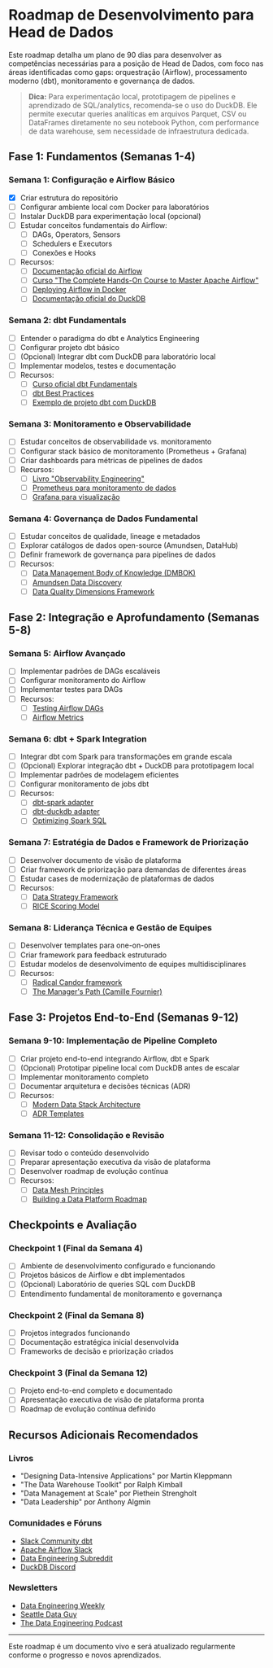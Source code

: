 # Roadmap de Desenvolvimento para Head de Dados

Este roadmap detalha um plano de 90 dias para desenvolver as competências necessárias para a posição de Head de Dados, com foco nas áreas identificadas como gaps: orquestração (Airflow), processamento moderno (dbt), monitoramento e governança de dados.

> **Dica:** Para experimentação local, prototipagem de pipelines e aprendizado de SQL/analytics, recomenda-se o uso do DuckDB. Ele permite executar queries analíticas em arquivos Parquet, CSV ou DataFrames diretamente no seu notebook Python, com performance de data warehouse, sem necessidade de infraestrutura dedicada.

## Fase 1: Fundamentos (Semanas 1-4)

### Semana 1: Configuração e Airflow Básico
- [x] Criar estrutura do repositório
- [ ] Configurar ambiente local com Docker para laboratórios
- [ ] Instalar DuckDB para experimentação local (opcional)
- [ ] Estudar conceitos fundamentais do Airflow:
  - [ ] DAGs, Operators, Sensors
  - [ ] Schedulers e Executors
  - [ ] Conexões e Hooks
- [ ] Recursos:
  - [ ] [Documentação oficial do Airflow](https://airflow.apache.org/docs/apache-airflow/stable/index.html)
  - [ ] [Curso "The Complete Hands-On Course to Master Apache Airflow"](https://www.udemy.com/course/the-complete-hands-on-course-to-master-apache-airflow/)
  - [ ] [Deploying Airflow in Docker](https://airflow.apache.org/docs/apache-airflow/stable/howto/docker-compose/index.html)
  - [ ] [Documentação oficial do DuckDB](https://duckdb.org/docs/)

### Semana 2: dbt Fundamentals
- [ ] Entender o paradigma do dbt e Analytics Engineering
- [ ] Configurar projeto dbt básico
- [ ] (Opcional) Integrar dbt com DuckDB para laboratório local
- [ ] Implementar modelos, testes e documentação
- [ ] Recursos:
  - [ ] [Curso oficial dbt Fundamentals](https://courses.getdbt.com/courses/fundamentals)
  - [ ] [dbt Best Practices](https://docs.getdbt.com/guides/best-practices)
  - [ ] [Exemplo de projeto dbt com DuckDB](https://github.com/jwills/dbt-duckdb-demo)

### Semana 3: Monitoramento e Observabilidade
- [ ] Estudar conceitos de observabilidade vs. monitoramento
- [ ] Configurar stack básico de monitoramento (Prometheus + Grafana)
- [ ] Criar dashboards para métricas de pipelines de dados
- [ ] Recursos:
  - [ ] [Livro "Observability Engineering"](https://www.oreilly.com/library/view/observability-engineering/9781492076438/)
  - [ ] [Prometheus para monitoramento de dados](https://prometheus.io/docs/introduction/overview/)
  - [ ] [Grafana para visualização](https://grafana.com/docs/grafana/latest/)

### Semana 4: Governança de Dados Fundamental
- [ ] Estudar conceitos de qualidade, lineage e metadados
- [ ] Explorar catálogos de dados open-source (Amundsen, DataHub)
- [ ] Definir framework de governança para pipelines de dados
- [ ] Recursos:
  - [ ] [Data Management Body of Knowledge (DMBOK)](https://www.dama.org/cpages/body-of-knowledge)
  - [ ] [Amundsen Data Discovery](https://www.amundsen.io/amundsen/)
  - [ ] [Data Quality Dimensions Framework](https://www.dataversity.net/data-quality-dimensions/)

## Fase 2: Integração e Aprofundamento (Semanas 5-8)

### Semana 5: Airflow Avançado
- [ ] Implementar padrões de DAGs escaláveis
- [ ] Configurar monitoramento do Airflow
- [ ] Implementar testes para DAGs
- [ ] Recursos:
  - [ ] [Testing Airflow DAGs](https://airflow.apache.org/docs/apache-airflow/stable/best-practices.html)
  - [ ] [Airflow Metrics](https://airflow.apache.org/docs/apache-airflow/stable/logging-monitoring/metrics.html)

### Semana 6: dbt + Spark Integration
- [ ] Integrar dbt com Spark para transformações em grande escala
- [ ] (Opcional) Explorar integração dbt + DuckDB para prototipagem local
- [ ] Implementar padrões de modelagem eficientes
- [ ] Configurar monitoramento de jobs dbt
- [ ] Recursos:
  - [ ] [dbt-spark adapter](https://docs.getdbt.com/reference/warehouse-setups/spark-setup)
  - [ ] [dbt-duckdb adapter](https://docs.getdbt.com/reference/warehouse-setups/duckdb-setup)
  - [ ] [Optimizing Spark SQL](https://spark.apache.org/docs/latest/sql-performance-tuning.html)

### Semana 7: Estratégia de Dados e Framework de Priorização
- [ ] Desenvolver documento de visão de plataforma
- [ ] Criar framework de priorização para demandas de diferentes áreas
- [ ] Estudar cases de modernização de plataformas de dados
- [ ] Recursos:
  - [ ] [Data Strategy Framework](https://hbr.org/2018/05/what-your-company-needs-to-go-digital)
  - [ ] [RICE Scoring Model](https://www.productplan.com/glossary/rice-scoring-model/)

### Semana 8: Liderança Técnica e Gestão de Equipes
- [ ] Desenvolver templates para one-on-ones
- [ ] Criar framework para feedback estruturado
- [ ] Estudar modelos de desenvolvimento de equipes multidisciplinares
- [ ] Recursos:
  - [ ] [Radical Candor framework](https://www.radicalcandor.com/)
  - [ ] [The Manager's Path (Camille Fournier)](https://www.oreilly.com/library/view/the-managers-path/9781491973882/)

## Fase 3: Projetos End-to-End (Semanas 9-12)

### Semana 9-10: Implementação de Pipeline Completo
- [ ] Criar projeto end-to-end integrando Airflow, dbt e Spark
- [ ] (Opcional) Prototipar pipeline local com DuckDB antes de escalar
- [ ] Implementar monitoramento completo
- [ ] Documentar arquitetura e decisões técnicas (ADR)
- [ ] Recursos:
  - [ ] [Modern Data Stack Architecture](https://www.databricks.com/glossary/data-lakehouse)
  - [ ] [ADR Templates](https://github.com/joelparkerhenderson/architecture-decision-record)

### Semana 11-12: Consolidação e Revisão
- [ ] Revisar todo o conteúdo desenvolvido
- [ ] Preparar apresentação executiva da visão de plataforma
- [ ] Desenvolver roadmap de evolução contínua
- [ ] Recursos:
  - [ ] [Data Mesh Principles](https://martinfowler.com/articles/data-mesh-principles.html)
  - [ ] [Building a Data Platform Roadmap](https://medium.com/netflix-techblog/building-a-data-platform-to-enable-analytics-at-scale-2b676f9723e6)

## Checkpoints e Avaliação

### Checkpoint 1 (Final da Semana 4)
- [ ] Ambiente de desenvolvimento configurado e funcionando
- [ ] Projetos básicos de Airflow e dbt implementados
- [ ] (Opcional) Laboratório de queries SQL com DuckDB
- [ ] Entendimento fundamental de monitoramento e governança

### Checkpoint 2 (Final da Semana 8)
- [ ] Projetos integrados funcionando
- [ ] Documentação estratégica inicial desenvolvida
- [ ] Frameworks de decisão e priorização criados

### Checkpoint 3 (Final da Semana 12)
- [ ] Projeto end-to-end completo e documentado
- [ ] Apresentação executiva de visão de plataforma pronta
- [ ] Roadmap de evolução contínua definido

## Recursos Adicionais Recomendados

### Livros
- "Designing Data-Intensive Applications" por Martin Kleppmann
- "The Data Warehouse Toolkit" por Ralph Kimball
- "Data Management at Scale" por Piethein Strengholt
- "Data Leadership" por Anthony Algmin

### Comunidades e Fóruns
- [Slack Community dbt](https://community.getdbt.com/)
- [Apache Airflow Slack](https://apache-airflow.slack.com/)
- [Data Engineering Subreddit](https://www.reddit.com/r/dataengineering/)
- [DuckDB Discord](https://discord.gg/duckdb)

### Newsletters
- [Data Engineering Weekly](https://dataengineeringweekly.substack.com/)
- [Seattle Data Guy](https://seattledataguy.substack.com/)
- [The Data Engineering Podcast](https://www.dataengineeringpodcast.com/)

---

Este roadmap é um documento vivo e será atualizado regularmente conforme o progresso e novos aprendizados.
